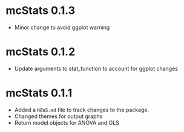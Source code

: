# mcStats 0.1.3
* Minor change to avoid ggplot warning

# mcStats 0.1.2
* Update arguments to stat_function to account for ggplot changes

# mcStats 0.1.1

* Added a `NEWS.md` file to track changes to the package.
* Changed themes for output graphs
* Return model objects for ANOVA and OLS
